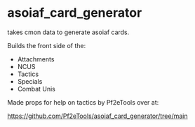 # asoiaf_card_generator
takes cmon data to generate asoiaf cards. 

Builds the front side of the:
* Attachments
* NCUS
* Tactics
* Specials
* Combat Unis

Made props for help on tactics by Pf2eTools over at:

https://github.com/Pf2eTools/asoiaf_card_generator/tree/main

